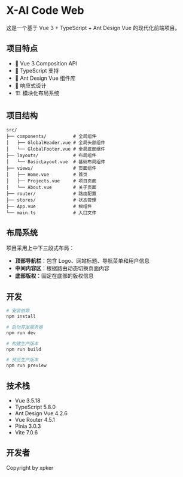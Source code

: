 # X-AI Code Web

这是一个基于 Vue 3 + TypeScript + Ant Design Vue 的现代化前端项目。

## 项目特点

- 🚀 Vue 3 Composition API
- 📝 TypeScript 支持
- 🎨 Ant Design Vue 组件库
- 📱 响应式设计
- 🏗️ 模块化布局系统

## 项目结构

```
src/
├── components/          # 全局组件
│   ├── GlobalHeader.vue # 全局头部组件
│   └── GlobalFooter.vue # 全局底部组件
├── layouts/             # 布局组件
│   └── BasicLayout.vue  # 基础布局组件
├── views/               # 页面组件
│   ├── Home.vue         # 首页
│   ├── Projects.vue     # 项目页面
│   └── About.vue        # 关于页面
├── router/              # 路由配置
├── stores/              # 状态管理
├── App.vue              # 根组件
└── main.ts              # 入口文件
```

## 布局系统

项目采用上中下三段式布局：

- **顶部导航栏**：包含 Logo、网站标题、导航菜单和用户信息
- **中间内容区**：根据路由动态切换页面内容
- **底部版权**：固定在底部的版权信息

## 开发

```bash
# 安装依赖
npm install

# 启动开发服务器
npm run dev

# 构建生产版本
npm run build

# 预览生产版本
npm run preview
```

## 技术栈

- Vue 3.5.18
- TypeScript 5.8.0
- Ant Design Vue 4.2.6
- Vue Router 4.5.1
- Pinia 3.0.3
- Vite 7.0.6

## 开发者

Copyright by xpker
